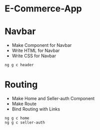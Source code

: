 # E-Commerce-App

# Navbar

* Make Component for Navbar
* Write HTML for Navbar
* Write CSS for Navbar

```
ng g c header
```

# Routing

* Make Home and Seller-auth Component
* Make Route
* Bind Routing with Links
```
ng g c home
ng g c seller-auth
```
